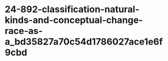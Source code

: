 # 24-892-classification-natural-kinds-and-conceptual-change-race-as-a_bd35827a70c54d1786027ace1e6f9cbd